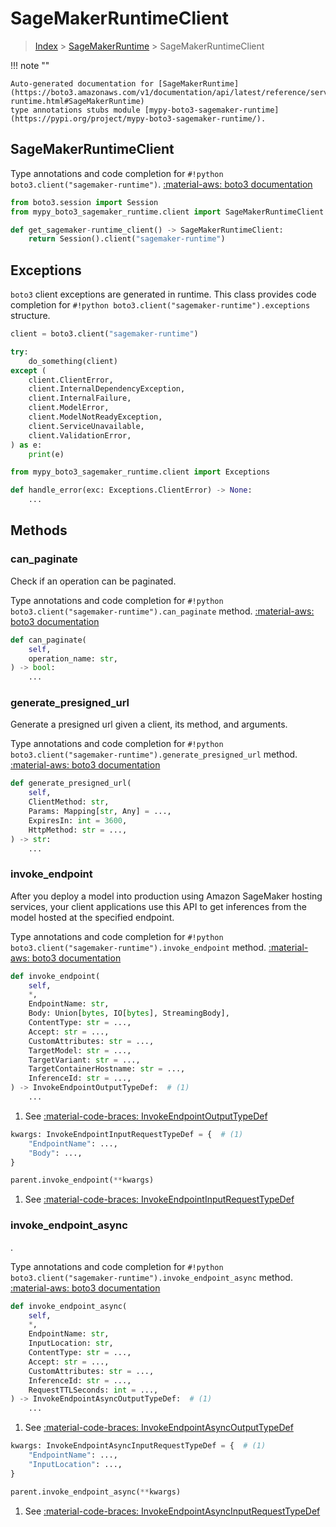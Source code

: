 # SageMakerRuntimeClient

> [Index](../README.md) > [SageMakerRuntime](./README.md) > SageMakerRuntimeClient

!!! note ""

    Auto-generated documentation for [SageMakerRuntime](https://boto3.amazonaws.com/v1/documentation/api/latest/reference/services/sagemaker-runtime.html#SageMakerRuntime)
    type annotations stubs module [mypy-boto3-sagemaker-runtime](https://pypi.org/project/mypy-boto3-sagemaker-runtime/).

## SageMakerRuntimeClient

Type annotations and code completion for `#!python boto3.client("sagemaker-runtime")`.
[:material-aws: boto3 documentation](https://boto3.amazonaws.com/v1/documentation/api/latest/reference/services/sagemaker-runtime.html#SageMakerRuntime.Client)

```python title="Usage example"
from boto3.session import Session
from mypy_boto3_sagemaker_runtime.client import SageMakerRuntimeClient

def get_sagemaker-runtime_client() -> SageMakerRuntimeClient:
    return Session().client("sagemaker-runtime")
```

## Exceptions


`boto3` client exceptions are generated in runtime.
This class provides code completion for `#!python boto3.client("sagemaker-runtime").exceptions` structure.

```python title="Usage example"
client = boto3.client("sagemaker-runtime")

try:
    do_something(client)
except (
    client.ClientError,
    client.InternalDependencyException,
    client.InternalFailure,
    client.ModelError,
    client.ModelNotReadyException,
    client.ServiceUnavailable,
    client.ValidationError,
) as e:
    print(e)
```

```python title="Type checking example"
from mypy_boto3_sagemaker_runtime.client import Exceptions

def handle_error(exc: Exceptions.ClientError) -> None:
    ...
```


## Methods


### can\_paginate

Check if an operation can be paginated.

Type annotations and code completion for `#!python boto3.client("sagemaker-runtime").can_paginate` method.
[:material-aws: boto3 documentation](https://boto3.amazonaws.com/v1/documentation/api/latest/reference/services/sagemaker-runtime.html#SageMakerRuntime.Client.can_paginate)

```python title="Method definition"
def can_paginate(
    self,
    operation_name: str,
) -> bool:
    ...
```


### generate\_presigned\_url

Generate a presigned url given a client, its method, and arguments.

Type annotations and code completion for `#!python boto3.client("sagemaker-runtime").generate_presigned_url` method.
[:material-aws: boto3 documentation](https://boto3.amazonaws.com/v1/documentation/api/latest/reference/services/sagemaker-runtime.html#SageMakerRuntime.Client.generate_presigned_url)

```python title="Method definition"
def generate_presigned_url(
    self,
    ClientMethod: str,
    Params: Mapping[str, Any] = ...,
    ExpiresIn: int = 3600,
    HttpMethod: str = ...,
) -> str:
    ...
```


### invoke\_endpoint

After you deploy a model into production using Amazon SageMaker hosting
services, your client applications use this API to get inferences from the model
hosted at the specified endpoint.

Type annotations and code completion for `#!python boto3.client("sagemaker-runtime").invoke_endpoint` method.
[:material-aws: boto3 documentation](https://boto3.amazonaws.com/v1/documentation/api/latest/reference/services/sagemaker-runtime.html#SageMakerRuntime.Client.invoke_endpoint)

```python title="Method definition"
def invoke_endpoint(
    self,
    *,
    EndpointName: str,
    Body: Union[bytes, IO[bytes], StreamingBody],
    ContentType: str = ...,
    Accept: str = ...,
    CustomAttributes: str = ...,
    TargetModel: str = ...,
    TargetVariant: str = ...,
    TargetContainerHostname: str = ...,
    InferenceId: str = ...,
) -> InvokeEndpointOutputTypeDef:  # (1)
    ...
```

1. See [:material-code-braces: InvokeEndpointOutputTypeDef](./type_defs.md#invokeendpointoutputtypedef) 


```python title="Usage example with kwargs"
kwargs: InvokeEndpointInputRequestTypeDef = {  # (1)
    "EndpointName": ...,
    "Body": ...,
}

parent.invoke_endpoint(**kwargs)
```

1. See [:material-code-braces: InvokeEndpointInputRequestTypeDef](./type_defs.md#invokeendpointinputrequesttypedef) 

### invoke\_endpoint\_async

.

Type annotations and code completion for `#!python boto3.client("sagemaker-runtime").invoke_endpoint_async` method.
[:material-aws: boto3 documentation](https://boto3.amazonaws.com/v1/documentation/api/latest/reference/services/sagemaker-runtime.html#SageMakerRuntime.Client.invoke_endpoint_async)

```python title="Method definition"
def invoke_endpoint_async(
    self,
    *,
    EndpointName: str,
    InputLocation: str,
    ContentType: str = ...,
    Accept: str = ...,
    CustomAttributes: str = ...,
    InferenceId: str = ...,
    RequestTTLSeconds: int = ...,
) -> InvokeEndpointAsyncOutputTypeDef:  # (1)
    ...
```

1. See [:material-code-braces: InvokeEndpointAsyncOutputTypeDef](./type_defs.md#invokeendpointasyncoutputtypedef) 


```python title="Usage example with kwargs"
kwargs: InvokeEndpointAsyncInputRequestTypeDef = {  # (1)
    "EndpointName": ...,
    "InputLocation": ...,
}

parent.invoke_endpoint_async(**kwargs)
```

1. See [:material-code-braces: InvokeEndpointAsyncInputRequestTypeDef](./type_defs.md#invokeendpointasyncinputrequesttypedef) 




